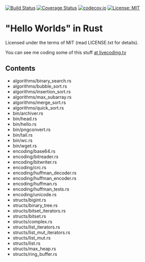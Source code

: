[![Build Status](https://api.travis-ci.org/alopatindev/rust-experiments.svg?branch=master)](https://travis-ci.org/alopatindev/rust-experiments)
[![Coverage Status](https://coveralls.io/repos/github/alopatindev/rust-experiments/badge.svg?branch=master)](https://coveralls.io/github/alopatindev/rust-experiments?branch=master)
[![codecov.io](http://codecov.io/github/alopatindev/rust-experiments/coverage.svg?branch=master)](https://codecov.io/github/alopatindev/rust-experiments?branch=master)
[![License: MIT](https://img.shields.io/badge/license-MIT-blue.svg)](LICENSE.txt)

"Hello Worlds" in Rust
======================

Licensed under the terms of MIT (read LICENSE.txt for details).

You can see me coding some of this stuff [at livecoding.tv](https://www.livecoding.tv/alopatindev/videos)

Contents
--------
* algorithms/binary_search.rs
* algorithms/bubble_sort.rs
* algorithms/insertion_sort.rs
* algorithms/max_subarray.rs
* algorithms/merge_sort.rs
* algorithms/quick_sort.rs
* bin/archiver.rs
* bin/head.rs
* bin/hello.rs
* bin/pngconvert.rs
* bin/tail.rs
* bin/wc.rs
* bin/wget.rs
* encoding/base64.rs
* encoding/bitreader.rs
* encoding/bitwriter.rs
* encoding/crc.rs
* encoding/huffman_decoder.rs
* encoding/huffman_encoder.rs
* encoding/huffman.rs
* encoding/huffman_tests.rs
* encoding/unicode.rs
* structs/bigint.rs
* structs/binary_tree.rs
* structs/bitset_iterators.rs
* structs/bitset.rs
* structs/complex.rs
* structs/list_iterators.rs
* structs/list_mut_iterators.rs
* structs/list_mut.rs
* structs/list.rs
* structs/max_heap.rs
* structs/ring_buffer.rs
